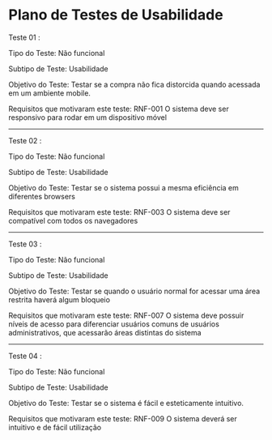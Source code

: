 # Plano de Testes de Usabilidade

Teste 01 :


Tipo do Teste: Não funcional


Subtipo de Teste: Usabilidade


Objetivo do Teste: Testar se a compra não fica distorcida quando acessada em um ambiente mobile.


Requisitos que motivaram este teste: RNF-001 O sistema deve ser responsivo para rodar em um dispositivo móvel



________________________________________________________________________________________________________________________________________________________________________________



Teste 02 :


Tipo do Teste: Não funcional


Subtipo de Teste: Usabilidade


Objetivo do Teste: Testar se o sistema possui a mesma eficiência em diferentes browsers


Requisitos que motivaram este teste: RNF-003 O sistema deve ser compatível com todos os navegadores


________________________________________________________________________________________________________________________________________________________________________________


Teste 03 :


Tipo do Teste: Não funcional


Subtipo de Teste: Usabilidade


Objetivo do Teste: Testar se quando o usuário normal for acessar uma área restrita haverá algum bloqueio


Requisitos que motivaram este teste: RNF-007 O sistema deve possuir níveis de acesso para diferenciar usuários comuns de usuários administrativos, que acessarão áreas distintas do sistema


________________________________________________________________________________________________________________________________________________________________________________



Teste 04 :


Tipo do Teste: Não funcional


Subtipo de Teste: Usabilidade


Objetivo do Teste: Testar se o sistema é fácil e esteticamente intuitivo.


Requisitos que motivaram este teste: RNF-009	O sistema deverá ser intuitivo e de fácil utilização



